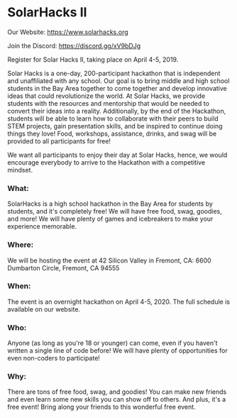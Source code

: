 # SolarHacks II
Our Website: https://www.solarhacks.org

Join the Discord: https://discord.gg/xV9bDJg

Register for Solar Hacks II, taking place on April 4-5, 2019.

Solar Hacks is a one-day, 200-participant hackathon that is independent and unaffiliated with any school. Our goal is to bring middle and high school students in the Bay Area together to come together and develop innovative ideas that could revolutionize the world. At Solar Hacks, we provide students with the resources and mentorship that would be needed to convert their ideas into a reality. Additionally, by the end of the Hackathon, students will be able to learn how to collaborate with their peers to build STEM projects, gain presentation skills, and be inspired to continue doing things they love! Food, workshops, assistance, drinks, and swag will be provided to all participants for free!

We want all participants to enjoy their day at Solar Hacks, hence, we would encourage everybody to arrive to the Hackathon with a competitive mindset.



### What: 
SolarHacks is a high school hackathon in the Bay Area for students by students, and it's completely free! We will have free food, swag, goodies, and more! We will have plenty of games and icebreakers to make your experience memorable.

### Where:
We will be hosting the event at 42 Silicon Valley in Fremont, CA: 6600 Dumbarton Circle, Fremont, CA 94555

### When:
The event is an overnight hackathon on April 4-5, 2020. The full schedule is available on our website.

### Who:
Anyone (as long as you're 18 or younger) can come, even if you haven't written a single line of code before! We will have plenty of opportunities for even non-coders to participate!

### Why:
There are tons of free food, swag, and goodies! You can make new friends and even learn some new skills you can show off to others. And plus, it's a free event! Bring along your friends to this wonderful free event.
